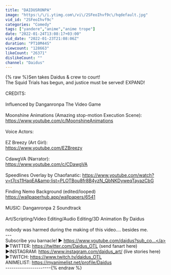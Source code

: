 ```yaml
---
title: "DAIDUSRONPA"
image: "https:\/\/i.ytimg.com\/vi\/2SFeoIhvf9c\/hqdefault.jpg"
vid_id: "2SFeoIhvf9c"
categories: "Comedy"
tags: ["yandere","anime","anime trope"]
date: "2022-01-24T13:08:17+03:00"
vid_date: "2022-01-23T21:08:06Z"
duration: "PT10M44S"
viewcount: "128663"
likeCount: "26371"
dislikeCount: ""
channel: "Daidus"
---
```

{% raw %}Sen takes Daidus &amp; crew to court!<br />The Squid Trials has begun, and justice must be served!  EXPAND!<br /><br />CREDITS:<br /><br />Influenced by Danganronpa The Video Game<br /><br />Moonshine Animations (Amazing stop-motion Execution Scene):  <a rel="nofollow" target="blank" href="https://www.youtube.com/c/MoonshineAnimations">https://www.youtube.com/c/MoonshineAnimations</a><br /><br />Voice Actors: <br /><br />EZ Breezy (Art Girl): <br /><a rel="nofollow" target="blank" href="https://www.youtube.com/EZBreezy">https://www.youtube.com/EZBreezy</a><br /><br />CdawgVA (Narrator):<br /><a rel="nofollow" target="blank" href="https://www.youtube.com/c/CDawgVA">https://www.youtube.com/c/CDawgVA</a><br /><br />Speedlines Overlay by Chaofanatic: <a rel="nofollow" target="blank" href="https://www.youtube.com/watch?v=t7cs11HaqEA&amp;list=PLOTBou8fr8B4yzN_QbNKDyweqTayazCbG">https://www.youtube.com/watch?v=t7cs11HaqEA&amp;list=PLOTBou8fr8B4yzN_QbNKDyweqTayazCbG</a><br /><br />Finding Nemo Background (edited/looped) <a rel="nofollow" target="blank" href="https://wallpaperhub.app/wallpapers/6541">https://wallpaperhub.app/wallpapers/6541</a><br /><br />MUSIC: Danganronpa 2 Soundtrack<br /><br />Art/Scripting/Video Editing/Audio Editing/3D Animation By Daidus<br /> <br />nobody was harmed during the making of this video.... besides me.<br />---<br />Subscribe you barnacle! ► <a rel="nofollow" target="blank" href="https://www.youtube.com/daidus?sub_co...">https://www.youtube.com/daidus?sub_co...</a><br />►TWITTER: <a rel="nofollow" target="blank" href="https://twitter.com/Daidus_OTL">https://twitter.com/Daidus_OTL</a> (send fanart here)<br />►INSTAGRAM: <a rel="nofollow" target="blank" href="https://www.instagram.com/daidus_art/">https://www.instagram.com/daidus_art/</a> (live stories here)<br />►TWITCH: <a rel="nofollow" target="blank" href="https://www.twitch.tv/daidus_OTL">https://www.twitch.tv/daidus_OTL</a><br />ANIMELIST: <a rel="nofollow" target="blank" href="https://myanimelist.net/profile/Daidus">https://myanimelist.net/profile/Daidus</a><br />----------------------{% endraw %}
